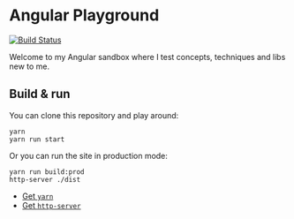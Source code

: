 # Angular Playground

[![Build Status](https://travis-ci.org/diogen737/angular-playground.svg?branch=master)](https://travis-ci.org/diogen737/angular-playground)

Welcome to my Angular sandbox where I test concepts, techniques and libs new to me.

## Build & run

You can clone this repository and play around:

```#!/bin/bash
yarn
yarn run start
```

Or you can run the site in production mode:

```#!/bin/bash
yarn run build:prod
http-server ./dist
```

- [Get `yarn`](https://yarnpkg.com/en/docs/install#debian-stable)
- [Get `http-server`](https://www.npmjs.com/package/http-server)
